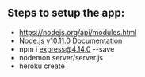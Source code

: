 ## Steps to setup the app:
* https://nodejs.org/api/modules.html
* [Node.js v10.11.0 Documentation](https://nodejs.org/api/)
* npm i express@4.14.0 --save
* nodemon server/server.js
* heroku create